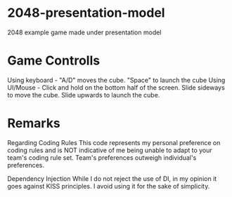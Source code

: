 # 2048-presentation-model
2048 example game made under presentation model

# Game Controlls
Using keyboard - "A/D" moves the cube. "Space" to launch the cube
Using UI/Mouse - Click and hold on the bottom half of the screen. Slide sideways to move the cube. Slide upwards to launch the cube.

# Remarks
Regarding Coding Rules
This code represents my personal preference on coding rules and is NOT indicative of me being unable to adapt to your team's coding rule set. Team's preferences outweigh individual's preferences.

Dependency Injection
While I do not reject the use of DI, in my opinion it goes against KISS principles. I avoid using it for the sake of simplicity.
